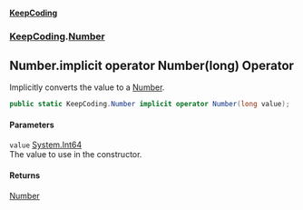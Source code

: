 #### [KeepCoding](index.md 'index')
### [KeepCoding](KeepCoding.md 'KeepCoding').[Number](Number.md 'KeepCoding.Number')
## Number.implicit operator Number(long) Operator
Implicitly converts the value to a [Number](Number.md 'KeepCoding.Number').  
```csharp
public static KeepCoding.Number implicit operator Number(long value);
```
#### Parameters
<a name='KeepCoding.Number.op_ImplicitKeepCoding.Number(long).value'></a>
`value` [System.Int64](https://docs.microsoft.com/en-us/dotnet/api/System.Int64 'System.Int64')  
The value to use in the constructor.
  
#### Returns
[Number](Number.md 'KeepCoding.Number')  
